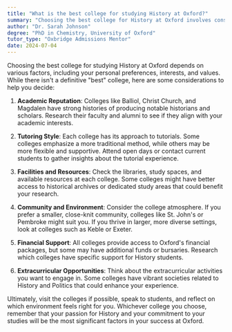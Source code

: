 ```yaml
---
title: "What is the best college for studying History at Oxford?"
summary: "Choosing the best college for History at Oxford involves considering academic reputation, tutoring style, facilities, community, financial support, and extracurriculars."
author: "Dr. Sarah Johnson"
degree: "PhD in Chemistry, University of Oxford"
tutor_type: "Oxbridge Admissions Mentor"
date: 2024-07-04
---
```


Choosing the best college for studying History at Oxford depends on various factors, including your personal preferences, interests, and values. While there isn't a definitive "best" college, here are some considerations to help you decide:

1. **Academic Reputation**: Colleges like Balliol, Christ Church, and Magdalen have strong histories of producing notable historians and scholars. Research their faculty and alumni to see if they align with your academic interests.

2. **Tutoring Style**: Each college has its approach to tutorials. Some colleges emphasize a more traditional method, while others may be more flexible and supportive. Attend open days or contact current students to gather insights about the tutorial experience.

3. **Facilities and Resources**: Check the libraries, study spaces, and available resources at each college. Some colleges might have better access to historical archives or dedicated study areas that could benefit your research.

4. **Community and Environment**: Consider the college atmosphere. If you prefer a smaller, close-knit community, colleges like St. John's or Pembroke might suit you. If you thrive in larger, more diverse settings, look at colleges such as Keble or Exeter.

5. **Financial Support**: All colleges provide access to Oxford's financial packages, but some may have additional funds or bursaries. Research which colleges have specific support for History students.

6. **Extracurricular Opportunities**: Think about the extracurricular activities you want to engage in. Some colleges have vibrant societies related to History and Politics that could enhance your experience.

Ultimately, visit the colleges if possible, speak to students, and reflect on which environment feels right for you. Whichever college you choose, remember that your passion for History and your commitment to your studies will be the most significant factors in your success at Oxford.
    